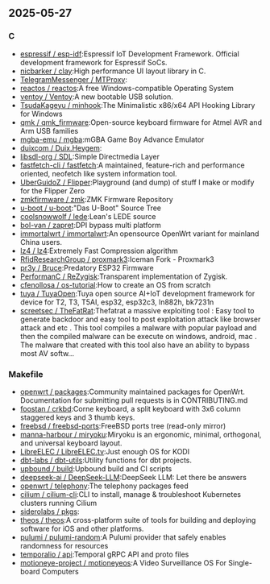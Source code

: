 ## 2025-05-27

### C

* [espressif / esp-idf](https://github.com/espressif/esp-idf):Espressif IoT Development Framework. Official development framework for Espressif SoCs.
* [nicbarker / clay](https://github.com/nicbarker/clay):High performance UI layout library in C.
* [TelegramMessenger / MTProxy](https://github.com/TelegramMessenger/MTProxy):
* [reactos / reactos](https://github.com/reactos/reactos):A free Windows-compatible Operating System
* [ventoy / Ventoy](https://github.com/ventoy/Ventoy):A new bootable USB solution.
* [TsudaKageyu / minhook](https://github.com/TsudaKageyu/minhook):The Minimalistic x86/x64 API Hooking Library for Windows
* [qmk / qmk_firmware](https://github.com/qmk/qmk_firmware):Open-source keyboard firmware for Atmel AVR and Arm USB families
* [mgba-emu / mgba](https://github.com/mgba-emu/mgba):mGBA Game Boy Advance Emulator
* [duixcom / Duix.Heygem](https://github.com/duixcom/Duix.Heygem):
* [libsdl-org / SDL](https://github.com/libsdl-org/SDL):Simple Directmedia Layer
* [fastfetch-cli / fastfetch](https://github.com/fastfetch-cli/fastfetch):A maintained, feature-rich and performance oriented, neofetch like system information tool.
* [UberGuidoZ / Flipper](https://github.com/UberGuidoZ/Flipper):Playground (and dump) of stuff I make or modify for the Flipper Zero
* [zmkfirmware / zmk](https://github.com/zmkfirmware/zmk):ZMK Firmware Repository
* [u-boot / u-boot](https://github.com/u-boot/u-boot):"Das U-Boot" Source Tree
* [coolsnowwolf / lede](https://github.com/coolsnowwolf/lede):Lean's LEDE source
* [bol-van / zapret](https://github.com/bol-van/zapret):DPI bypass multi platform
* [immortalwrt / immortalwrt](https://github.com/immortalwrt/immortalwrt):An opensource OpenWrt variant for mainland China users.
* [lz4 / lz4](https://github.com/lz4/lz4):Extremely Fast Compression algorithm
* [RfidResearchGroup / proxmark3](https://github.com/RfidResearchGroup/proxmark3):Iceman Fork - Proxmark3
* [pr3y / Bruce](https://github.com/pr3y/Bruce):Predatory ESP32 Firmware
* [PerformanC / ReZygisk](https://github.com/PerformanC/ReZygisk):Transparent implementation of Zygisk.
* [cfenollosa / os-tutorial](https://github.com/cfenollosa/os-tutorial):How to create an OS from scratch
* [tuya / TuyaOpen](https://github.com/tuya/TuyaOpen):Tuya open source AI+IoT development framework for device for T2, T3, T5AI, esp32, esp32c3, ln882h, bk7231n
* [screetsec / TheFatRat](https://github.com/screetsec/TheFatRat):Thefatrat a massive exploiting tool : Easy tool to generate backdoor and easy tool to post exploitation attack like browser attack and etc . This tool compiles a malware with popular payload and then the compiled malware can be execute on windows, android, mac . The malware that created with this tool also have an ability to bypass most AV softw…

### Makefile

* [openwrt / packages](https://github.com/openwrt/packages):Community maintained packages for OpenWrt. Documentation for submitting pull requests is in CONTRIBUTING.md
* [foostan / crkbd](https://github.com/foostan/crkbd):Corne keyboard, a split keyboard with 3x6 column staggered keys and 3 thumb keys.
* [freebsd / freebsd-ports](https://github.com/freebsd/freebsd-ports):FreeBSD ports tree (read-only mirror)
* [manna-harbour / miryoku](https://github.com/manna-harbour/miryoku):Miryoku is an ergonomic, minimal, orthogonal, and universal keyboard layout.
* [LibreELEC / LibreELEC.tv](https://github.com/LibreELEC/LibreELEC.tv):Just enough OS for KODI
* [dbt-labs / dbt-utils](https://github.com/dbt-labs/dbt-utils):Utility functions for dbt projects.
* [upbound / build](https://github.com/upbound/build):Upbound build and CI scripts
* [deepseek-ai / DeepSeek-LLM](https://github.com/deepseek-ai/DeepSeek-LLM):DeepSeek LLM: Let there be answers
* [openwrt / telephony](https://github.com/openwrt/telephony):The telephony packages feed
* [cilium / cilium-cli](https://github.com/cilium/cilium-cli):CLI to install, manage & troubleshoot Kubernetes clusters running Cilium
* [siderolabs / pkgs](https://github.com/siderolabs/pkgs):
* [theos / theos](https://github.com/theos/theos):A cross-platform suite of tools for building and deploying software for iOS and other platforms.
* [pulumi / pulumi-random](https://github.com/pulumi/pulumi-random):A Pulumi provider that safely enables randomness for resources
* [temporalio / api](https://github.com/temporalio/api):Temporal gRPC API and proto files
* [motioneye-project / motioneyeos](https://github.com/motioneye-project/motioneyeos):A Video Surveillance OS For Single-board Computers
